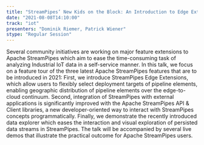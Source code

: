 ```yaml
---
title: "StreamPipes’ New Kids on the Block: An Introduction to Edge Extensions, Client API and Data Explorer"
date: "2021-08-08T14:10:00" 
track: "iot"
presenters: "Dominik Riemer, Patrick Wiener"
stype: "Regular Session"
---
```

Several community initiatives are working on major feature extensions to Apache StreamPipes which aim to ease the time-consuming task of analyzing Industrial IoT data in a self-service manner. In this talk, we focus on a feature tour of the three latest Apache StreamPipes features that are to be introduced in 2021: First, we introduce StreamPipes Edge Extensions, which allow users to flexibly select deployment targets of pipeline elements, enabling geographic distribution of pipeline elements over the edge-to-cloud continuum. Second, integration of StreamPipes with external applications is significantly improved with the Apache StreamPipes API & Client libraries, a new developer-oriented way to interact with StreamPipes concepts programmatically. Finally, we demonstrate the recently introduced data explorer which eases the interaction and visual exploration of persisted data streams in StreamPipes. The talk will be accompanied by several live demos that illustrate the practical outcome for Apache StreamPipes users.